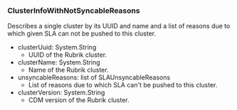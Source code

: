 ### ClusterInfoWithNotSyncableReasons
Describes a single cluster by its UUID and name and a list of reasons due to which given SLA can not be pushed to this cluster.

- clusterUuid: System.String
  - UUID of the Rubrik cluster.
- clusterName: System.String
  - Name of the Rubrik cluster.
- unsyncableReasons: list of SLAUnsyncableReasons
  - List of reasons due to which SLA can't be pushed to this cluster.
- clusterVersion: System.String
  - CDM version of the Rubrik cluster.
